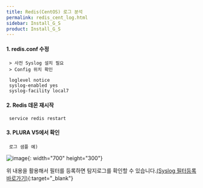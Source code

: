 ```yaml
---
title: Redis(CentOS) 로그 분석
permalink: redis_cent_log.html
sidebar: Install_G_S
product: Install_G_S
---
```



#### 1. redis.conf 수정

     > 사전 Syslog 설치 필요
     > Config 위치 확인

     loglevel notice
     syslog-enabled yes
     syslog-facility local7

#### 2. Redis 데몬 재시작

     service redis restart

#### 3. PLURA V5에서 확인

     로그 샘플 예)

![image](/docs/images/Ins_G/redis_c/1.png){: width="700" height="300"}

위 내용을 활용해서 필터를 등록하면 탐지로그를 확인할 수 있습니다.[(Syslog 필터등록 바로가기)](http://blog.plura.io/?p=7059){:target="_blank"}
